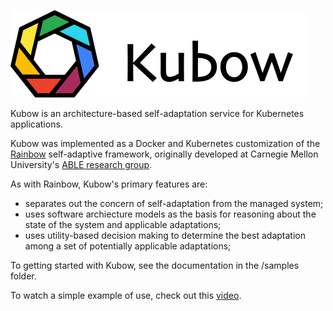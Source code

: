 ![Kubow Logo](/images/kubow-logo-right.png)

Kubow is an architecture-based self-adaptation service for Kubernetes applications. 

Kubow was implemented as a Docker and Kubernetes customization of the [Rainbow](https://github.com/cmu-able/rainbow) self-adaptive framework, originally developed at Carnegie Mellon University's [ABLE research group](https://www.cs.cmu.edu/~able/). 

As with Rainbow, Kubow's primary features are:

* separates out the concern of self-adaptation from the managed system;
* uses software archiecture models as the basis for reasoning about the state of the system and applicable adaptations;
* uses utility-based decision making to determine the best adaptation among a set of potentially applicable adaptations;

To getting started with Kubow, see the documentation in the /samples folder. 

To watch a simple example of use, check out this [video](https://youtu.be/_-aLNksiKXI).
